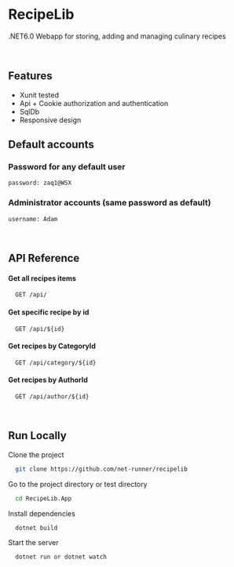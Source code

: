 
# RecipeLib

.NET6.0 Webapp for storing, adding and managing culinary recipes 

&nbsp;

## Features

- Xunit tested
- Api + Cookie authorization and authentication
- SqlDb
- Responsive design


## Default accounts


### Password for any default user 
```
password: zaq1@WSX
```

### Administrator accounts (same password as default)
```
username: Adam
```
&nbsp;


## API Reference

#### Get all recipes items

```http
  GET /api/
```


#### Get specific recipe by id

```http
  GET /api/${id}
```

#### Get recipes by CategoryId

```http
  GET /api/category/${id}
```

#### Get recipes by AuthorId

```http
  GET /api/author/${id}
```

&nbsp;



## Run Locally

Clone the project

```bash
  git clone https://github.com/net-runner/recipelib
```

Go to the project directory or test directory

```bash
  cd RecipeLib.App 
```

Install dependencies

```bash
  dotnet build
```

Start the server

```bash
  dotnet run or dotnet watch
```

&nbsp;




